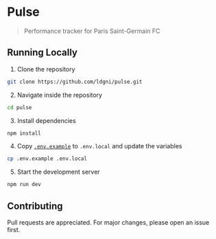 # Pulse

> Performance tracker for Paris Saint-Germain FC

## Running Locally

1. Clone the repository

```sh
git clone https://github.com/ldgni/pulse.git
```

2. Navigate inside the repository

```sh
cd pulse
```

3. Install dependencies

```sh
npm install
```

4. Copy [`.env.example`](.env.example) to `.env.local` and update the variables

```sh
cp .env.example .env.local
```

5.  Start the development server

```sh
npm run dev
```

## Contributing

Pull requests are appreciated. For major changes, please open an issue first.
